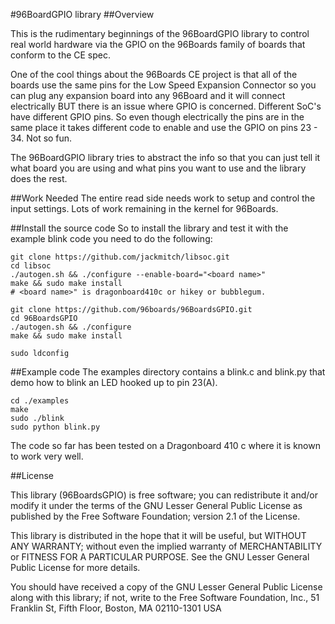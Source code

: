 #96BoardGPIO library
##Overview

This is the rudimentary beginnings of the 96BoardGPIO library
to control real world hardware via the GPIO on the 96Boards family of
boards that conform to the CE spec.

One of the cool things about the 96Boards CE project is that all of the
boards use the same pins for the Low Speed Expansion Connector so you can
plug any expansion board into any 96Board and it will connect electrically
BUT there is an issue where GPIO is concerned.  Different SoC's have
different GPIO pins.  So even though electrically the pins are in the same
place it takes different code to enable and use the GPIO on pins 23 - 34.
Not so fun.

The 96BoardGPIO library tries to abstract the info so that you can just
tell it what board you are using and what pins you want to use and the
library does the rest.

##Work Needed
The entire read side needs work to setup and control the input settings.
Lots of work remaining in the kernel for 96Boards.

##Install the source code
So to install the library and test it with the example blink code you need
to do the following:
```
git clone https://github.com/jackmitch/libsoc.git
cd libsoc
./autogen.sh && ./configure --enable-board="<board name>"
make && sudo make install
# <board name>" is dragonboard410c or hikey or bubblegum.

git clone https://github.com/96boards/96BoardsGPIO.git
cd 96BoardsGPIO
./autogen.sh && ./configure
make && sudo make install

sudo ldconfig
```

##Example code
The examples directory contains a blink.c and blink.py that demo how to blink
an LED hooked up to pin 23(A).
```
cd ./examples
make
sudo ./blink
sudo python blink.py
```

The code so far has been tested on a Dragonboard 410 c where it is known to
work very well.

##License

This library (96BoardsGPIO) is free software; you can redistribute it
and/or modify it under the terms of the GNU Lesser General Public License
as published by the Free Software Foundation; version 2.1 of the
License.

This library is distributed in the hope that it will be useful,
but WITHOUT ANY WARRANTY; without even the implied warranty of
MERCHANTABILITY or FITNESS FOR A PARTICULAR PURPOSE.  See the GNU
Lesser General Public License for more details.

You should have received a copy of the GNU Lesser General Public
License along with this library; if not, write to the Free Software
Foundation, Inc., 51 Franklin St, Fifth Floor, Boston, MA 02110-1301 USA

